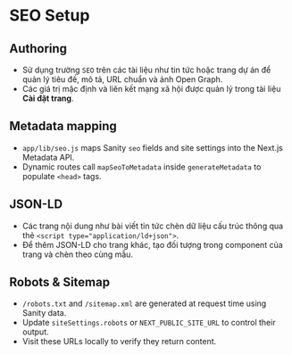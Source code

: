 # SEO Setup

## Authoring
- Sử dụng trường `SEO` trên các tài liệu như tin tức hoặc trang dự án để quản lý tiêu đề, mô tả, URL chuẩn và ảnh Open Graph.
- Các giá trị mặc định và liên kết mạng xã hội được quản lý trong tài liệu **Cài đặt trang**.

## Metadata mapping
- `app/lib/seo.js` maps Sanity `seo` fields and site settings into the Next.js Metadata API.
- Dynamic routes call `mapSeoToMetadata` inside `generateMetadata` to populate `<head>` tags.

## JSON-LD
- Các trang nội dung như bài viết tin tức chèn dữ liệu cấu trúc thông qua thẻ `<script type="application/ld+json">`.
- Để thêm JSON-LD cho trang khác, tạo đối tượng trong component của trang và chèn theo cùng mẫu.

## Robots & Sitemap
- `/robots.txt` and `/sitemap.xml` are generated at request time using Sanity data.
- Update `siteSettings.robots` or `NEXT_PUBLIC_SITE_URL` to control their output.
- Visit these URLs locally to verify they return content.
